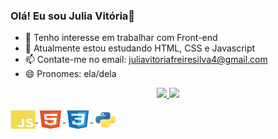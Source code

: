 ### Olá! Eu sou Julia Vitória👋

- 🔭 Tenho interesse em trabalhar com Front-end
- 🌱 Atualmente estou estudando HTML, CSS e Javascript
- 📫 Contate-me no email: juliavitoriafreiresilva4@gmail.com
- 😄 Pronomes: ela/dela 

<div align="center">
  <a href="https://github.com/juhvitoria4">
  <img height="180em" src="https://github-readme-stats.vercel.app/api?username=juhvitoria4&show_icons=true&theme=dracula&include_all_commits=true&count_private=true"/>
  <img height="180em" src="https://github-readme-stats.vercel.app/api/top-langs/?username=juhvitoria4&layout=compact&langs_count=7&theme=dracula"/>
</div>

<div style="display: inline_block"><br>
  <img align="center" alt="Rafa-Js" height="30" width="40" src="https://raw.githubusercontent.com/devicons/devicon/master/icons/javascript/javascript-plain.svg">
  <img align="center" alt="Rafa-HTML" height="30" width="40" src="https://raw.githubusercontent.com/devicons/devicon/master/icons/html5/html5-original.svg">
  <img align="center" alt="Rafa-CSS" height="30" width="40" src="https://raw.githubusercontent.com/devicons/devicon/master/icons/css3/css3-original.svg">
  <img align="center" alt="Rafa-Python" height="30" width="40" src="https://raw.githubusercontent.com/devicons/devicon/master/icons/python/python-original.svg">
</div>
